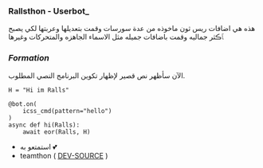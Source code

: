 ### Rallsthon - Userbot_

هذه هي اضافات ريس ثون ماخوذه من عدة سورسات وقمت بتعديلها وعربتها لكي يصبح ﭑڪثر جماليه وقمت باضافات جميله مثل الاسماء الجاهزه والمتحركات وغيرها 

### _Formation_

الآن سأظهر نص قصير لإظهار تكوين البرنامج النصي المطلوب.
```python3
H = "Hi im Ralls"

@bot.on(
    icss_cmd(pattern="hello")
)
async def hi(Ralls):
    await eor(Ralls, H)
```

- استمتعو به 💕
- teamthon ( [DEV-SOURCE](https://t.me/Rallsthon) )
